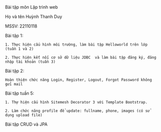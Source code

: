 Bài tập môn Lập trình web

Họ và tên Huỳnh Thanh Duy

MSSV: 22110118

Bài tập 1: 
    
    1. Thực hiện cấu hình môi trường, làm bài tập Helloworld trên lớp (tuần 1 và 2)

    2. Thực hiện kết nối cơ sở dữ liệu JDBC  và làm bài tập đăng ký, đăng nhập tài khoản (tuần 3)
    
Bài tập 2:

    Hoàn thiện chức năng Login, Register, Logout, Forgot Password không gửi mail

Bài tập tuần 5:

    1. Thự hiện cấu hình Sitemesh Decorator 3 với Template Bootstrap.
    
    2. Làm chức năng profile để update: fullname, phone, images (có sử dụng upload file)

Bài tập CRUD và JPA
    
